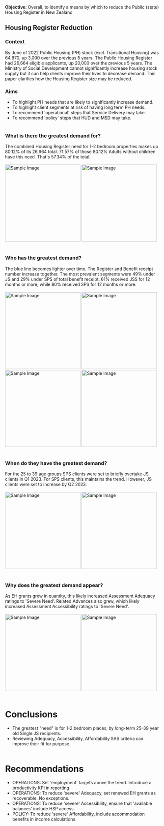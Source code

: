 **Objective:** Overall, to identify a means by which to reduce the Public (state) Housing Register in New Zealand

## Housing Register Reduction
### Context
By June of 2022 Public Housing (PH) stock (excl. Transitional Housing) was 64,870, up 3,000 over the previous 5 years. The Public Housing Register had 26,664 eligible applicants, up 20,000 over the previous 5 years. The Ministry of Social Development cannot significantly increase housing stock supply but it can help clients improve their lives to decrease demand. This paper clarifies how the Housing Register size may be reduced.

### Aims
- To highlight PH needs that are likely to significantly increase demand.
- To highlight client segments at risk of having long term PH needs.
- To recommend 'operational' steps that Service Delivery may take.
- To recommend 'policy' steps that HUD and MSD may take.<br><br>

### What is there the greatest demand for?
The combined Housing Register need for 1-2 bedroom properties makes up 80.12% of its 26,664 total.
71.57% of those 80.12% Adults without children have this need. That's 57.34% of the total.<br><br>
<img src="https://CarlosPeralta2049.github.io/Assets/Project4_01.png" alt="Sample Image" width="245" height="250">
<img src="https://CarlosPeralta2049.github.io/Assets/Project4_02.png" alt="Sample Image" width="245" height="250">
<br><br>

### Who has the greatest demand?
The blue line becomes lighter over time. The Register and Benefit receipt number increase together.
The most prevalent segments were 49% under JS and 29% under SPS of total benefit receipt.
61% received JSS for 12 months or more, while 80% received SPS for 12 months or more.<br><br>
<img src="https://CarlosPeralta2049.github.io/Assets/Project4_03.png" alt="Sample Image" width="245" height="250">
<img src="https://CarlosPeralta2049.github.io/Assets/Project4_04.png" alt="Sample Image" width="245" height="250">
<img src="https://CarlosPeralta2049.github.io/Assets/Project4_05.png" alt="Sample Image" width="245" height="250">
<img src="https://CarlosPeralta2049.github.io/Assets/Project4_06.png" alt="Sample Image" width="245" height="250">
<br><br>
### When do they have the greatest demand?
For the 25 to 39 age groups SPS clients were set to briefly overtake JS clients in Q1 2023.
For SPS clients, this maintains the trend. However, JS clients were set to increase by Q2 2023.<br><br>
<img src="https://CarlosPeralta2049.github.io/Assets/Project4_07.png" alt="Sample Image" width="245" height="250">
<img src="https://CarlosPeralta2049.github.io/Assets/Project4_08.png" alt="Sample Image" width="245" height="250">
<br><br>
### Why does the greatest demand appear?
As EH grants grew in quantity, this likely increased Assessment Adequacy ratings to 'Severe Need'.
Related Advances also grew, which likely increased Assessment Accessibility ratings to 'Severe Need'.<br><br>
<img src="https://CarlosPeralta2049.github.io/Assets/Project4_09.png" alt="Sample Image" width="245" height="250">
<img src="https://CarlosPeralta2049.github.io/Assets/Project4_10.png" alt="Sample Image" width="245" height="250">
<br><br>
# **Conclusions**
- The greatest "need" is for 1-2 bedroom places, by long-term 25-39 year old Single JS recipients.
- Reviewing Adequacy, Accessibility, Affordability SAS criteria can improve their fit for purpose.
<br><br>
# **Recommendations**
- OPERATIONS: Set 'employment' targets above the trend. Introduce a productivity KPI in reporting.
- OPERATIONS: To reduce 'severe' Adequacy, set renewed EH grants as recoverable. No exceptions.
- OPERATIONS: To reduce 'severe' Accessibility, ensure that 'available balances' include HSP access.
- POLICY: To reduce 'severe' Affordability, include accommodation benefits in income calculations.
